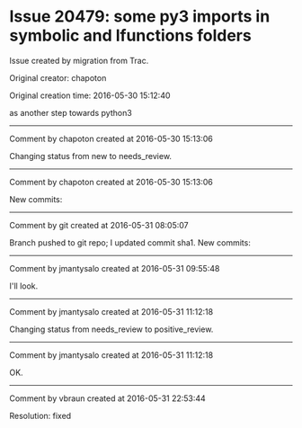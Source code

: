 # Issue 20479: some py3 imports in symbolic and lfunctions folders

Issue created by migration from Trac.

Original creator: chapoton

Original creation time: 2016-05-30 15:12:40

as another step towards python3


---

Comment by chapoton created at 2016-05-30 15:13:06

Changing status from new to needs_review.


---

Comment by chapoton created at 2016-05-30 15:13:06

New commits:


---

Comment by git created at 2016-05-31 08:05:07

Branch pushed to git repo; I updated commit sha1. New commits:


---

Comment by jmantysalo created at 2016-05-31 09:55:48

I'll look.


---

Comment by jmantysalo created at 2016-05-31 11:12:18

Changing status from needs_review to positive_review.


---

Comment by jmantysalo created at 2016-05-31 11:12:18

OK.


---

Comment by vbraun created at 2016-05-31 22:53:44

Resolution: fixed
